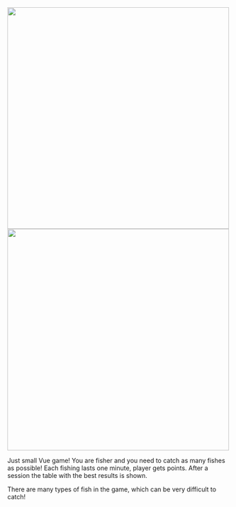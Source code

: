 <img src="https://user-images.githubusercontent.com/80394757/204372754-0addf670-35b2-4eea-92a8-43a05ca733e8.png" width="500">
<img src="https://user-images.githubusercontent.com/80394757/206125609-acd240ff-a2f4-4292-b4d5-9998a20918d8.png" width="500">


Just small Vue game! You are fisher and you need to catch as many fishes as possible!
Each fishing lasts one minute, player gets points. After a session the table with the best results is shown.

There are many types of fish in the game, which can be very difficult to catch!
